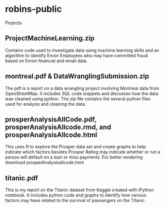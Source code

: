 # robins-public
Projects
## ProjectMachineLearning.zip
Contains code used to investigate data using machine learning skills and an algorithm to identify Enron Employees who may have committed fraud based on Enron financial and email data.
## montreal.pdf & DataWranglingSubmission.zip
The pdf is a report on a data wrangling project involving Montreal data from OpenStreetMap.  It includes SQL code snippets and discusses how the data was cleaned using python.  The zip file contains the several python files used for analysis and cleaning the data. 

## prosperAnalysisAllCode.pdf, prosperAnalysisAllcode.rmd, and prosperAnalysisAllcode.html
This uses R to explore the Prosper data set and create graphs to help indicate which factors besides Prosper Rating may indicate whether or not a person will default on a loan or miss payments.  For better rendering download prosperAnalysisallcode.html

## titanic.pdf
This is my report on the Titanic dataset from Kaggle created with iPython notebook.  It includes python code and graphs to identify how various factors may have related to the survival of passengers on the Titanic. 
